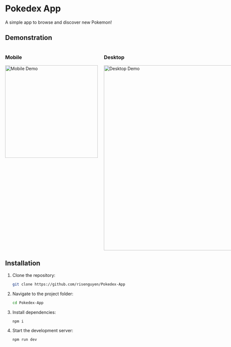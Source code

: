 # Pokedex App

A simple app to browse and discover new Pokemon!

## Demonstration

<div style="display: flex; gap: 20px;">
  <div>
    <h3>Mobile</h3>
    <img src="./demo/mobile.gif" alt="Mobile Demo" width="300">
  </div>
  <div>
    <h3>Desktop</h3>
    <img src="./demo/desktop.gif" alt="Desktop Demo" width="600">
  </div>
</div>

## Installation

1. Clone the repository:
   ```sh
   git clone https://github.com/risenguyen/Pokedex-App
   ```
2. Navigate to the project folder:
   ```sh
   cd Pokedex-App
   ```
3. Install dependencies:
   ```sh
   npm i
   ```
4. Start the development server:
   ```sh
   npm run dev
   ```
